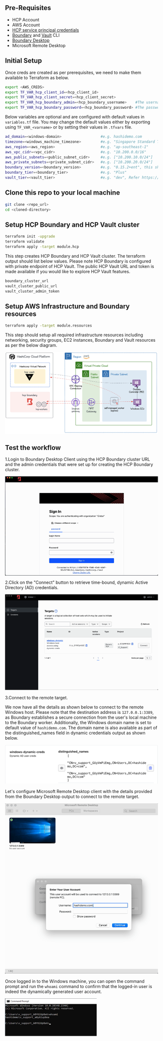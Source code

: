 ## Pre-Requisites
- HCP Account
- AWS Account
- [HCP service principal credentials](https://registry.terraform.io/providers/hashicorp/hcp/latest/docs/guides/auth)
- [Boundary](https://developer.hashicorp.com/boundary/install) and [Vault](https://developer.hashicorp.com/vault/docs/install) CLI
- [Boundary Desktop](https://developer.hashicorp.com/boundary/tutorials/hcp-getting-started/hcp-getting-started-desktop-app)
- Microsoft Remote Desktop

## Initial Setup
Once creds are created as per prerequisites, we need to make them available to Terraform as below.
```sh
export <AWS_CREDS>
export TF_VAR_hcp_client_id=<hcp_client_id>
export TF_VAR_hcp_client_secret=<hcp_client_secret>
export TF_VAR_hcp_boundary_admin=<hcp_boundary_username>    #The username of the initial admin user. This must be at least 3 characters in length, alphanumeric, hyphen, or period.
export TF_VAR_hcp_boundary_password=<hcp_boundary_password> #The password of the initial admin user. This must be at least 8 characters in length.
```
Below variables are optional and are configured with default values in `variables.tf` file. You may change the default values either by exporting using `TF_VAR_<varname>` or by setting their values in `.tfvars` file.
```sh
ad_domain=<windows-domain>                  #e.g. hashidemo.com
timezone=<windows_machine_timezone>         #e.g. "Singapore Standard Time"
aws_region=<aws_region>                     #e.g. "ap-southeast-1"
aws_vpc_cidr=<vpc_cidr>                     #e.g. "10.200.0.0/16"
aws_public_subnets=<public_subnet_cidr>     #e.g. ["10.200.10.0/24"]
aws_private_subnets=<private_subnet_cidr>   #e.g. ["10.200.20.0/24"]
boundary_version=<boundary_version>         #e.g. "0.15.2+ent", this should match HCP Boundary Cluster version
boundary_tier=<boundary_tier>               #e.g. "Plus" 
vault_tier=<vault_tier>                     #e.g. "dev", Refer https://registry.terraform.io/providers/hashicorp/hcp/latest/docs/resources/vault_cluster for valid values
```

## Clone this repo to your local machine
```sh
git clone <repo_url>
cd <cloned-directory>
```

## Setup HCP Boundary and HCP Vault cluster
```sh
terraform init -upgrade
terraform validate
terraform apply -target module.hcp
```
This step creates HCP Boundary and HCP Vault cluster. The terraform output should list below values. Please note HCP Boundary is configured with private endpoint of HCP Vault. The public HCP Vault URL and token is made available if you would like to explore HCP Vault features. 
```sh
boundary_cluster_url
vault_cluster_public_url
vault_cluster_admin_token
```

## Setup AWS Infrastructure and Boundary resources
```sh
terraform apply -target module.resources
```
This step should setup all required infrastructure resources including networking, security groups, EC2 instances, Boundary and Vault resources as per the below diagram.

<img src="./images/deployed_architecture.png"/>

## Test the workflow

1.Login to Boundary Desktop Client using the HCP Boundary cluster URL and the admin credentials that were set up for creating the HCP Boundary cluster. 

<img align="center" src="./images/boundary_login.gif" /><p>

2.Click on the "Connect" button to retrieve time-bound, dynamic Active Directory (AD) credentials.

<img src="./images/creds.gif"/><p>

3.Connect to the remote target.<p>
We now have all the details as shown below to connect to the remote Windows host. Please note that the destination address is `127.0.0.1:3389`, as Boundary establishes a secure connection from the user's local machine to the Boundary worker. Additionally, the Windows domain name is set to default value of `hashidemo.com`. The domain name is also available as part of the distinguished_names field in dynamic credentials output as shown below.  

<img src="./images/distinguished_name.png"/><p>

Let's configure Microsoft Remote Desktop client with the details provided from the Boundary Desktop output to connect to the remote target.<p>
<img src="./images/connect.gif"/><p>

Once logged in to the Windows machine, you can open the command prompt and run the `whoami` command to confirm that the logged-in user is indeed the dynamically generated user account.<p>
<img src="./images/whoami.png" width="60%"/><p>

